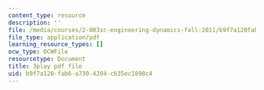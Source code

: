 ```yaml
---
content_type: resource
description: ''
file: /media/courses/2-003sc-engineering-dynamics-fall-2011/b9f7a120fab6a7304204c635ec1898c4_qrbCpv3Sv34.pdf
file_type: application/pdf
learning_resource_types: []
ocw_type: OCWFile
resourcetype: Document
title: 3play pdf file
uid: b9f7a120-fab6-a730-4204-c635ec1898c4
---
```

